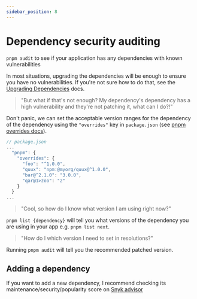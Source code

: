 ```yaml
---
sidebar_position: 8
---
```


# Dependency security auditing

`pnpm audit` to see if your application has any dependencies with known vulnerabilities

In most situations, upgrading the dependencies will be enough to ensure you have no vulnerabilities. If you're not sure how to do that, see the [Upgrading Dependencies](./docs/upgrading-dependencies) docs.

> "But what if that's not enough? My dependency's dependency has a high vulnerability and they're not patching it, what can I do?!"

Don't panic, we can set the acceptable version ranges for the dependency of the dependency using the `"overrides"` key in `package.json` (see [pnpm overrides docs](https://pnpm.io/package_json#pnpmoverrides)).

```javascript
// package.json
...
  "pnpm": {
    "overrides": {
      "foo": "^1.0.0",
      "quux": "npm:@myorg/quux@^1.0.0",
      "bar@^2.1.0": "3.0.0",
      "qar@1>zoo": "2"
    }
  }
...
```

> "Cool, so how do I know what version I am using right now?"

`pnpm list {dependency}` will tell you what versions of the dependency you are using in your app e.g. `pnpm list next`.

> "How do I which version I need to set in resolutions?"

Running `pnpm audit` will tell you the recommended patched version.

## Adding a dependency

If you want to add a new dependency, I recommend checking its maintenance/security/popularity score on [Snyk advisor](https://snyk.io/advisor/)
